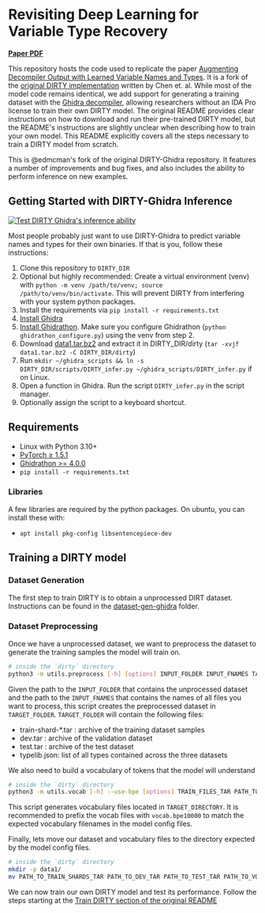 # Revisiting Deep Learning for Variable Type Recovery

[**Paper PDF**](https://arxiv.org/pdf/2304.03854.pdf)

This repository hosts the code used to replicate the paper [Augmenting Decompiler Output with Learned Variable Names and Types](https://cmustrudel.github.io/papers/ChenDIRTY2022.pdf).
It is a fork of the [original DIRTY implementation](https://github.com/CMUSTRUDEL/DIRTY) written by Chen et. al.
While most of the model code remains identical, we add support for generating a training dataset with the [Ghidra decompiler](https://github.com/NationalSecurityAgency/ghidra), allowing researchers without an IDA Pro license to train their own DIRTY model.
The original README provides clear instructions on how to download and run their pre-trained DIRTY model, but the README's instructions are slightly unclear when describing how to train your own model.
This README explicitly covers all the steps necessary to train a DIRTY model from scratch.

This is @edmcman's fork of the original DIRTY-Ghidra repository.  It features a number of improvements and bug fixes, and also includes the ability to perform inference on new examples.

## Getting Started with DIRTY-Ghidra Inference

[![Test DIRTY Ghidra's inference ability](https://github.com/edmcman/DIRTY-Ghidra/actions/workflows/test.yml/badge.svg)](https://github.com/edmcman/DIRTY-Ghidra/actions/workflows/test.yml)

Most people probably just want to use DIRTY-Ghidra to predict variable names and
types for their own binaries.  If that is you, follow these instructions:

1. Clone this repository to `DIRTY_DIR`
2. Optional but highly recommended: Create a virtual environment (venv) with `python -m venv /path/to/venv; source /path/to/venv/bin/activate`. This will prevent DIRTY from interfering with your system python packages.
3. Install the requirements via `pip install -r requirements.txt`
4. [Install Ghidra](https://ghidra-sre.org/InstallationGuide.html)
5. [Install Ghidrathon](https://github.com/mandiant/Ghidrathon/?tab=readme-ov-file#installing-ghidrathon).  Make sure you configure Ghidrathon (`python
   ghidrathon_configure.py`) using the venv from step 2.
6. Download [data1.tar.bz2](https://cmu.box.com/s/nx9fyn8jx0i9p4bftw8f2giqlufnoyj5) and extract it in DIRTY_DIR/dirty (`tar -xvjf data1.tar.bz2 -C DIRTY_DIR/dirty`)
7. Run `mkdir ~/ghidra_scripts && ln -s DIRTY_DIR/scripts/DIRTY_infer.py ~/ghidra_scripts/DIRTY_infer.py` if on Linux.
8. Open a function in Ghidra.  Run the script `DIRTY_infer.py` in the script manager.
9. Optionally assign the script to a keyboard shortcut.

## Requirements

- Linux with Python 3.10+
- [PyTorch ≥ 1.5.1](https://pytorch.org/)
- [Ghidrathon >= 4.0.0](https://github.com/mandiant/Ghidrathon)
- `pip install -r requirements.txt`

### Libraries

A few libraries are required by the python packages.  On ubuntu, you can install
these with:
- `apt install pkg-config libsentencepiece-dev`

## Training a DIRTY model

### Dataset Generation
The first step to train DIRTY is to obtain a unprocessed DIRT dataset. Instructions can be found in the [dataset-gen-ghidra](dataset-gen-ghidra) folder.

### Dataset Preprocessing

Once we have a unprocessed dataset, we want to preprocess the dataset to generate the training samples the model will train on.

```bash
# inside the `dirty` directory
python3 -m utils.preprocess [-h] [options] INPUT_FOLDER INPUT_FNAMES TARGET_FOLDER
```

Given the path to the `INPUT_FOLDER` that contains the unprocessed dataset and the path to the `INPUT_FNAMES` that contains the names of all files you want to process, this script creates the preprocessed dataset in `TARGET_FOLDER`.
`TARGET_FOLDER` will contain the following files:
- train-shard-\*.tar : archive of the training dataset samples
- dev.tar : archive of the validation dataset
- test.tar : archive of the test dataset 
- typelib.json: list of all types contained across the three datasets

We also need to build a vocabulary of tokens that the model will understand

```bash
# inside the `dirty` directory
python3 -m utils.vocab [-h] --use-bpe [options] TRAIN_FILES_TAR PATH_TO_TYPELIB_JSON TARGET_DIRECTORY/vocab.bpe10000
```

This script generates vocabulary files located in `TARGET_DIRECTORY`. It is recommended to prefix the vocab files with `vocab.bpe10000` to match the expected vocabulary filenames in the model config files.

Finally, lets move our dataset and vocabulary files to the directory expected by the model config files.

```bash
# inside the `dirty` directory
mkdir -p data1/
mv PATH_TO_TRAIN_SHARDS_TAR PATH_TO_DEV_TAR PATH_TO_TEST_TAR PATH_TO_VOCAB_BPE10000 data1/
```

We can now train our own DIRTY model and test its performance. Follow the steps starting at the [Train DIRTY section of the original README](https://github.com/CMUSTRUDEL/DIRTY/blob/main/README.md#train-dirty)
